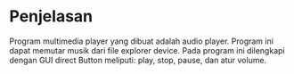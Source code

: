 # Penjelasan

Program multimedia player yang dibuat adalah audio player. Program ini dapat memutar musik dari file explorer device. Pada program ini dilengkapi dengan GUI direct Button meliputi: play, stop, pause, dan atur volume.
